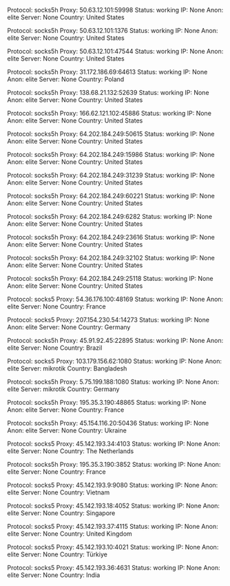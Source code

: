 Protocol: socks5h
Proxy: 50.63.12.101:59998
Status: working
IP: None
Anon: elite
Server: None
Country: United States

Protocol: socks5h
Proxy: 50.63.12.101:1376
Status: working
IP: None
Anon: elite
Server: None
Country: United States

Protocol: socks5h
Proxy: 50.63.12.101:47544
Status: working
IP: None
Anon: elite
Server: None
Country: United States

Protocol: socks5h
Proxy: 31.172.186.69:64613
Status: working
IP: None
Anon: elite
Server: None
Country: Poland

Protocol: socks5h
Proxy: 138.68.21.132:52639
Status: working
IP: None
Anon: elite
Server: None
Country: United States

Protocol: socks5h
Proxy: 166.62.121.102:45886
Status: working
IP: None
Anon: elite
Server: None
Country: United States

Protocol: socks5h
Proxy: 64.202.184.249:50615
Status: working
IP: None
Anon: elite
Server: None
Country: United States

Protocol: socks5h
Proxy: 64.202.184.249:15986
Status: working
IP: None
Anon: elite
Server: None
Country: United States

Protocol: socks5h
Proxy: 64.202.184.249:31239
Status: working
IP: None
Anon: elite
Server: None
Country: United States

Protocol: socks5h
Proxy: 64.202.184.249:60221
Status: working
IP: None
Anon: elite
Server: None
Country: United States

Protocol: socks5h
Proxy: 64.202.184.249:6282
Status: working
IP: None
Anon: elite
Server: None
Country: United States

Protocol: socks5h
Proxy: 64.202.184.249:23616
Status: working
IP: None
Anon: elite
Server: None
Country: United States

Protocol: socks5h
Proxy: 64.202.184.249:32102
Status: working
IP: None
Anon: elite
Server: None
Country: United States

Protocol: socks5h
Proxy: 64.202.184.249:25118
Status: working
IP: None
Anon: elite
Server: None
Country: United States

Protocol: socks5
Proxy: 54.36.176.100:48169
Status: working
IP: None
Anon: elite
Server: None
Country: France

Protocol: socks5
Proxy: 207.154.230.54:14273
Status: working
IP: None
Anon: elite
Server: None
Country: Germany

Protocol: socks5h
Proxy: 45.91.92.45:22895
Status: working
IP: None
Anon: elite
Server: None
Country: Brazil

Protocol: socks5
Proxy: 103.179.156.62:1080
Status: working
IP: None
Anon: elite
Server: mikrotik
Country: Bangladesh

Protocol: socks5h
Proxy: 5.75.199.188:1080
Status: working
IP: None
Anon: elite
Server: mikrotik
Country: Germany

Protocol: socks5h
Proxy: 195.35.3.190:48865
Status: working
IP: None
Anon: elite
Server: None
Country: France

Protocol: socks5h
Proxy: 45.154.116.20:50436
Status: working
IP: None
Anon: elite
Server: None
Country: Ukraine

Protocol: socks5
Proxy: 45.142.193.34:4103
Status: working
IP: None
Anon: elite
Server: None
Country: The Netherlands

Protocol: socks5h
Proxy: 195.35.3.190:3852
Status: working
IP: None
Anon: elite
Server: None
Country: France

Protocol: socks5
Proxy: 45.142.193.9:9080
Status: working
IP: None
Anon: elite
Server: None
Country: Vietnam

Protocol: socks5
Proxy: 45.142.193.18:4052
Status: working
IP: None
Anon: elite
Server: None
Country: Singapore

Protocol: socks5
Proxy: 45.142.193.37:4115
Status: working
IP: None
Anon: elite
Server: None
Country: United Kingdom

Protocol: socks5
Proxy: 45.142.193.10:4021
Status: working
IP: None
Anon: elite
Server: None
Country: Türkiye

Protocol: socks5
Proxy: 45.142.193.36:4631
Status: working
IP: None
Anon: elite
Server: None
Country: India

